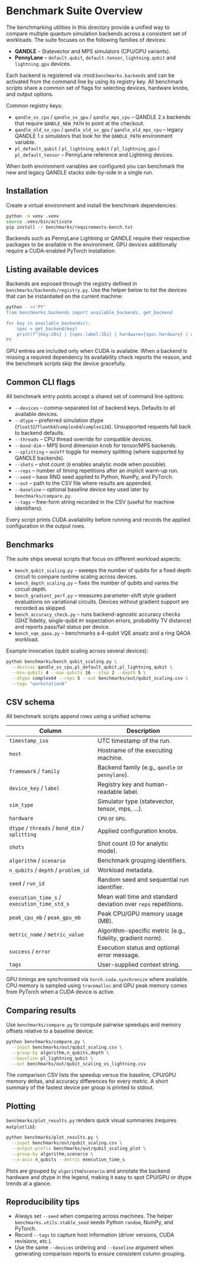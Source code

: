 # Benchmark Suite Overview

The benchmarking utilities in this directory provide a unified way to
compare multiple quantum simulation backends across a consistent set of
workloads.  The suite focuses on the following families of devices:

* **QANDLE** – Statevector and MPS simulators (CPU/GPU variants).
* **PennyLane** – ``default.qubit``, ``default.tensor``, ``lightning.qubit``
  and ``lightning.gpu`` devices.

Each backend is registered via :mod:`benchmarks.backends` and can be
activated from the command line by using its registry key.  All benchmark
scripts share a common set of flags for selecting devices, hardware knobs,
and output options.

Common registry keys:

* ``qandle_sv_cpu`` / ``qandle_sv_gpu`` / ``qandle_mps_cpu`` – QANDLE 2.x
  backends that require ``QANDLE_NEW_PATH`` to point at the checkout.
* ``qandle_old_sv_cpu`` / ``qandle_old_sv_gpu`` /
  ``qandle_old_mps_cpu`` – legacy QANDLE 1.x simulators that look for the
  ``QANDLE_PATH`` environment variable.
* ``pl_default_qubit`` / ``pl_lightning_qubit`` / ``pl_lightning_gpu`` /
  ``pl_default_tensor`` – PennyLane reference and Lightning devices.

When both environment variables are configured you can benchmark the new
and legacy QANDLE stacks side-by-side in a single run.



## Installation

Create a virtual environment and install the benchmark dependencies:

```bash
python -m venv .venv
source .venv/bin/activate
pip install -r benchmarks/requirements-bench.txt
```

Backends such as PennyLane Lightning or QANDLE require their respective
packages to be available in the environment.  GPU devices additionally
require a CUDA-enabled PyTorch installation.


## Listing available devices

Backends are exposed through the registry defined in
``benchmarks/backends/registry.py``.  Use the helper below to list the devices that
can be instantiated on the current machine:

```bash
python - <<'PY'
from benchmarks.backends import available_backends, get_backend

for key in available_backends():
    spec = get_backend(key)
    print(f"{key:20s} | {spec.label:35s} | hardware={spec.hardware} | dtype={spec.defaults.get('dtype')}")
PY
```

GPU entries are included only when CUDA is available.  When a backend is
missing a required dependency its availability check reports the reason,
and the benchmark scripts skip the device gracefully.


## Common CLI flags

All benchmark entry points accept a shared set of command line options:

* ``--devices`` – comma-separated list of backend keys.  Defaults to all
  available devices.
* ``--dtype`` – preferred simulation dtype
  (``float32``/``float64``/``complex64``/``complex128``).  Unsupported
  requests fall back to backend defaults.
* ``--threads`` – CPU thread override for compatible devices.
* ``--bond-dim`` – MPS bond dimension knob for tensor/MPS backends.
* ``--splitting`` – ``on``/``off`` toggle for memory splitting (where
  supported by QANDLE backends).
* ``--shots`` – shot count (``0`` enables analytic mode when possible).
* ``--reps`` – number of timing repetitions after an implicit warm-up run.
* ``--seed`` – base RNG seed applied to Python, NumPy, and PyTorch.
* ``--out`` – path to the CSV file where results are appended.
* ``--baseline`` – optional baseline device key used later by
  ``benchmarks/compare.py``.
* ``--tags`` – free-form string recorded in the CSV (useful for machine
  identifiers).

Every script prints CUDA availability before running and records the applied
configuration in the output rows.


## Benchmarks

The suite ships several scripts that focus on different workload aspects:

* ``bench_qubit_scaling.py`` – sweeps the number of qubits for a fixed
  depth circuit to compare runtime scaling across devices.
* ``bench_depth_scaling.py`` – fixes the number of qubits and varies the
  circuit depth.
* ``bench_gradient_perf.py`` – measures parameter-shift style gradient
  evaluations on variational circuits.  Devices without gradient support
  are recorded as skipped.
* ``bench_accuracy_check.py`` – runs backend-agnostic accuracy checks
  (GHZ fidelity, single-qubit ``RY`` expectation errors, probability TV
  distance) and reports pass/fail status per device.
* ``bench_vqe_qaoa.py`` – benchmarks a 4-qubit VQE ansatz and a ring QAOA
  workload.

Example invocation (qubit scaling across several devices):

```bash
python benchmarks/bench_qubit_scaling.py \
  --devices qandle_sv_cpu,pl_default_qubit,pl_lightning_qubit \
  --min-qubits 4 --max-qubits 16 --step 2 --depth 5 \
  --dtype complex64 --reps 5 --out benchmarks/out/qubit_scaling.csv \
  --tags "workstationA"
```


## CSV schema

All benchmark scripts append rows using a unified schema:

| Column | Description |
| --- | --- |
| ``timestamp_iso`` | UTC timestamp of the run. |
| ``host`` | Hostname of the executing machine. |
| ``framework`` / ``family`` | Backend family (e.g., ``qandle`` or ``pennylane``). |
| ``device_key`` / ``label`` | Registry key and human-readable label. |
| ``sim_type`` | Simulator type (statevector, tensor, mps, …). |
| ``hardware`` | ``CPU`` or ``GPU``. |
| ``dtype`` / ``threads`` / ``bond_dim`` / ``splitting`` | Applied configuration knobs. |
| ``shots`` | Shot count (0 for analytic mode). |
| ``algorithm`` / ``scenario`` | Benchmark grouping identifiers. |
| ``n_qubits`` / ``depth`` / ``problem_id`` | Workload metadata. |
| ``seed`` / ``run_id`` | Random seed and sequential run identifier. |
| ``execution_time_s`` / ``execution_time_std_s`` | Mean wall time and standard deviation over ``reps`` repetitions. |
| ``peak_cpu_mb`` / ``peak_gpu_mb`` | Peak CPU/GPU memory usage (MB). |
| ``metric_name`` / ``metric_value`` | Algorithm-specific metric (e.g., fidelity, gradient norm). |
| ``success`` / ``error`` | Execution status and optional error message. |
| ``tags`` | User-supplied context string. |

GPU timings are synchronised via ``torch.cuda.synchronize`` where available.
CPU memory is sampled using ``tracemalloc`` and GPU peak memory comes from
PyTorch when a CUDA device is active.


## Comparing results

Use ``benchmarks/compare.py`` to compute pairwise speedups and memory
offsets relative to a baseline device:

```bash
python benchmarks/compare.py \
  --input benchmarks/out/qubit_scaling.csv \
  --group-by algorithm,n_qubits,depth \
  --baseline pl_lightning_qubit \
  --out benchmarks/out/qubit_scaling_vs_lightning.csv
```

The comparison CSV lists the speedup versus the baseline, CPU/GPU memory
deltas, and accuracy differences for every metric.  A short summary of the
fastest device per group is printed to stdout.


## Plotting

``benchmarks/plot_results.py`` renders quick visual summaries (requires
``matplotlib``):

```bash
python benchmarks/plot_results.py \
  --input benchmarks/out/qubit_scaling.csv \
  --output-prefix benchmarks/out/qubit_scaling_plot \
  --group-by algorithm,scenario \
  --x-axis n_qubits --metric execution_time_s
```

Plots are grouped by ``algorithm``/``scenario`` and annotate the backend
hardware and dtype in the legend, making it easy to spot CPU/GPU or dtype
trends at a glance.


## Reproducibility tips

* Always set ``--seed`` when comparing across machines.  The helper
  ``benchmarks.utils.stable_seed`` seeds Python ``random``, NumPy, and
  PyTorch.
* Record ``--tags`` to capture host information (driver versions, CUDA
  revisions, etc.).
* Use the same ``--devices`` ordering and ``--baseline`` argument when
  generating comparison reports to ensure consistent column grouping.

